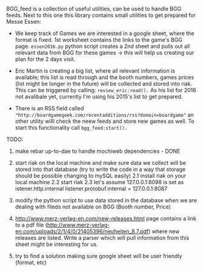 BGG_feed is a collection of useful utilities, can be used to handle BGG feeds.
Next to this one this library contains small utilities to get prepared for Messe Essen:
- We keep track of Games we are interested in a google sheet, where the format is fixed. 1st worksheet contains the links to the game's BGG page.
  `essen2016.py` python script creates a 2nd sheet and pulls out all relevant data from BGG for these games -> this will help us creating our plan for the 2 days visit.
  
- Eric Martin is creating a big list, where all relevant information is available; this list is read through and the booth numbers, games prices (list might be longer in the future) will be collected and stored into riak. This can be triggered by calling: `review_eric:read().`
As his list for 2016 not avalibale yet, currently I'm using his 2015's list to get prepared.

- There is an RSS field called `"http://boardgamegeek.com/recentadditions/rss?domain=boardgame"` an other utility willl check the neew feeds and store new games as well. To start this functionality call `bgg_feed:start().`


TODO:
1. make rebar up-to-dae to handle mochiweb dependencies - DONE
2. start riak on the local machine and make sure data we collect will be stored into that database (try to write the code in a way that storage should be possible changing to mySQL easily)
   2.1 install riak on your local machine
   2.2 start riak
   2.3 let's assume 127.0.0.1:8098 is set as istener.http.internal
   listener.protobuf.internal = 127.0.0.1:8087
   
3. modify the python script to use data stored in the database when we are dealing with fileds not available on BGG (Booth number, Price)
4. http://www.merz-verlag-en.com/new-releases.html page contains a link to a pdf file (http://www.merz-verlag-en.com/uploads/2/1/4/0/21405396/neuheiten_8.7.pdf) where new releases are listed.
Write a parser which will pull information from this sheet might be interesting for us.
5. try to find a solution making sure google sheet will be user friendly (format, etc)



